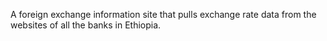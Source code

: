 A foreign exchange information site that pulls exchange rate data from the websites of all the  banks in Ethiopia.
